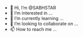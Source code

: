 - 👋 Hi, I’m @SABHSTAR
- 👀 I’m interested in ...
- 🌱 I’m currently learning ...
- 💞️ I’m looking to collaborate on ...
- 📫 How to reach me ...

<!---
SABHSTAR/SABHSTAR is a ✨ special ✨ repository because its `README.md` (this file) appears on your GitHub profile.
You can click the Preview link to take a look at your changes.
--->
